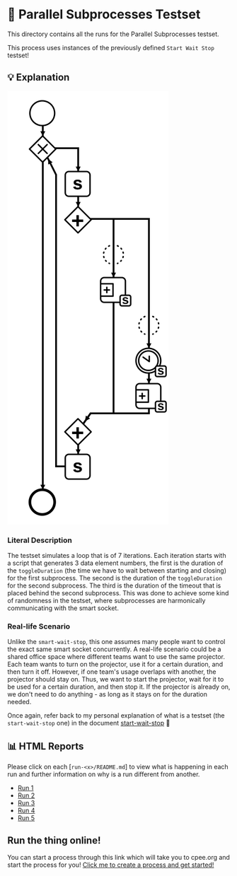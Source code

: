 # 🧪 Parallel Subprocesses Testset

This directory contains all the runs for the Parallel Subprocesses testset.

This process uses instances of the previously defined `Start Wait Stop` testset!

## 💡 Explanation

![Process Diagram](https://raw.githubusercontent.com/ylkhayat/smart-socket-service/main/docs/testsets/parallel-subprocesses/parallel-subprocesses.svg)

### Literal Description

The testset simulates a loop that is of 7 iterations. Each iteration starts with a script that generates 3 data element numbers, the first is the duration of the `toggleDuration` (the time we have to wait between starting and closing) for the first subprocess. The second is the duration of the `toggleDuration` for the second subprocess. The third is the duration of the timeout that is placed behind the second subprocess. This was done to achieve some kind of randomness in the testset, where subprocesses are harmonically communicating with the smart socket.

### Real-life Scenario

Unlike the `smart-wait-stop`, this one assumes many people want to control the exact same smart socket concurrently. A real-life scenario could be a shared office space where different teams want to use the same projector. Each team wants to turn on the projector, use it for a certain duration, and then turn it off. However, if one team's usage overlaps with another, the projector should stay on. Thus, we want to start the projector, wait for it to be used for a certain duration, and then stop it. If the projector is already on, we don't need to do anything - as long as it stays on for the duration needed.

Once again, refer back to my personal explanation of what is a testset (the `start-wait-stop` one) in the document [start-wait-stop](https://ylkhayat.github.io/smart-socket-service/testsets/#start-wait-stop.pdf) 🚀

## 📊 HTML Reports

Please click on each [`run-<x>/README.md`] to view what is happening in each run and further information on why is a run different from another.

- [Run 1](https://ylkhayat.github.io/smart-socket-service/testsets/#parallel-subprocesses/run-1/README.md)
- [Run 2](https://ylkhayat.github.io/smart-socket-service/testsets/#parallel-subprocesses/run-2/README.md)
- [Run 3](https://ylkhayat.github.io/smart-socket-service/testsets/#parallel-subprocesses/run-3/README.md)
- [Run 4](https://ylkhayat.github.io/smart-socket-service/testsets/#parallel-subprocesses/run-4/README.md)
- [Run 5](https://ylkhayat.github.io/smart-socket-service/testsets/#parallel-subprocesses/run-5/README.md)

## Run the thing online!

You can start a process through this link which will take you to cpee.org and start the process for you! [Click me to create a process and get started!](https://cpee.org/flow/graph.html?load=https://raw.githubusercontent.com/ylkhayat/smart-socket-service/main/docs/testsets/parallel-subprocesses/parallel-subprocesses.xml)
